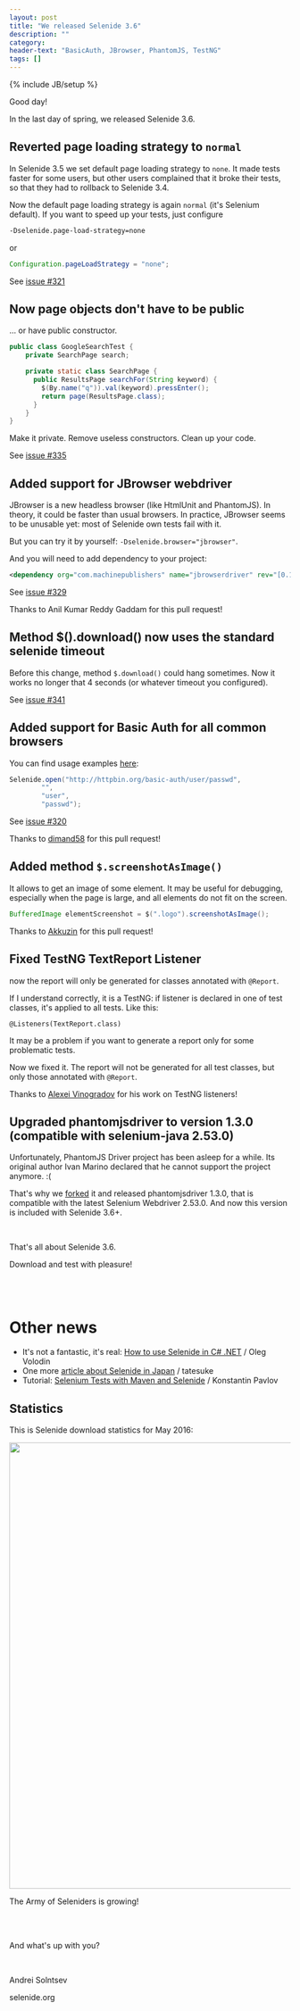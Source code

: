 ```yaml
---
layout: post
title: "We released Selenide 3.6"
description: ""
category:
header-text: "BasicAuth, JBrowser, PhantomJS, TestNG"
tags: []
---
```

{% include JB/setup %}

Good day!

In the last day of spring, we released Selenide 3.6. 

## Reverted page loading strategy to `normal`
 
In Selenide 3.5 we set default page loading strategy to `none`. 
It made tests faster for some users, but other users complained that it broke their tests,
so that they had to rollback to Selenide 3.4.

Now the default page loading strategy is again `normal` (it's Selenium default).
If you want to speed up your tests, just configure 

```bash
-Dselenide.page-load-strategy=none
```

or

```java
Configuration.pageLoadStrategy = "none";
```

See [issue #321](https://github.com/codeborne/selenide/issues/321)

## Now page objects don't have to be public 

... or have public constructor. 

```java
public class GoogleSearchTest {
    private SearchPage search;

    private static class SearchPage {
      public ResultsPage searchFor(String keyword) {
        $(By.name("q")).val(keyword).pressEnter();
        return page(ResultsPage.class);
      }
    }
}
```

Make it private. Remove useless constructors. Clean up your code. 

See [issue #335](https://github.com/codeborne/selenide/issues/335)

## Added support for JBrowser webdriver 
  
JBrowser is a new headless browser (like HtmlUnit and PhantomJS). 
In theory, it could be faster than usual browsers.
In practice, JBrowser seems to be unusable yet: most of Selenide own tests fail with it.
 
But you can try it by yourself: `-Dselenide.browser="jbrowser"`.

And you will need to add dependency to your project:

```xml
<dependency org="com.machinepublishers" name="jbrowserdriver" rev="[0.13.0, 2.0)" conf="test-default"/>
```

See [issue #329](https://github.com/codeborne/selenide/issues/329)

Thanks to Anil Kumar Reddy Gaddam for this pull request!

## Method $().download() now uses the standard selenide timeout

Before this change, method `$.download()` could hang sometimes.
Now it works no longer that 4 seconds (or whatever timeout you configured). 

See [issue #341](https://github.com/codeborne/selenide/issues/341)

## Added support for Basic Auth for all common browsers

You can find usage examples [here](https://github.com/codeborne/selenide/blob/master/src/test/java/integration/BasicAuthTest.java):

```java
Selenide.open("http://httpbin.org/basic-auth/user/passwd",
        "",
        "user",
        "passwd");
```

See [issue #320](https://github.com/codeborne/selenide/issues/320)

Thanks to [dimand58](https://github.com/dimand58) for this pull request!

## Added method `$.screenshotAsImage()`

It allows to get an image of some element.
It may be useful for debugging, especially when the page is large, and all elements do not fit on the screen.

```java
BufferedImage elementScreenshot = $(".logo").screenshotAsImage();
```

Thanks to [Akkuzin](https://github.com/Akkuzin) for this pull request!

## Fixed TestNG TextReport Listener

now the report will only be generated for classes annotated with `@Report`.

If I understand correctly, it is a TestNG: if listener is declared in one of test classes, it's applied to all tests. Like this:

```
@Listeners(TextReport.class)
```

It may be a problem if you want to generate a report only for some problematic tests.

Now we fixed it. The report will not be generated for all test classes, but only those annotated with `@Report`. 

Thanks to [Alexei Vinogradov](https://github.com/vinogradoff) for his work on TestNG listeners!


## Upgraded phantomjsdriver to version 1.3.0 (compatible with selenium-java 2.53.0)

Unfortunately, PhantomJS Driver project has been asleep for a while. 
Its original author Ivan Marino declared that he cannot support the project anymore. :(

That's why we [forked](https://github.com/codeborne/ghostdriver) it and released phantomjsdriver 1.3.0, 
that is compatible with the latest Selenium Webdriver 2.53.0. 
And now this version is included with Selenide 3.6+. 

<br/>

That's all about Selenide 3.6. 

Download and test with pleasure!

<br/>
<br/>

# Other news 

* It's not a fantastic, it's real: [How to use Selenide in C# .NET](http://seleniumcamp.com/talk/using-selenide-on-c-net/) / Oleg Volodin
* One more [article about Selenide in Japan](http://qiita.com/tatesuke/items/589e30ab9b3dc7037e26) / tatesuke
* Tutorial: [Selenium Tests with Maven and Selenide](https://blog.konstantinpavlov.net/2016/05/12/selenium-tests-with-maven-and-selenide/) / Konstantin Pavlov


## Statistics

This is Selenide download statistics for May 2016:
<center>
  <img src="{{ BASE_PATH }}/images/2016/06/selenide.downloads.png" width="800"/>
</center>


The Army of Seleniders is growing!


<br/>
<br/>

And what's up with you?

<br/>

Andrei Solntsev

selenide.org
